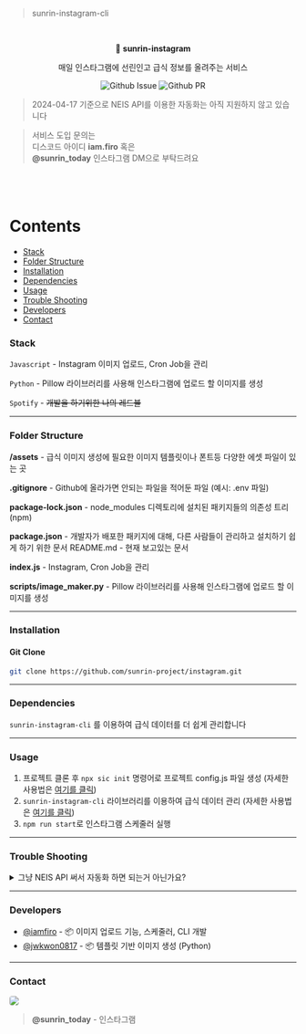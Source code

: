 > sunrin-instagram-cli


<br/>
<p align="center">💎 <b>sunrin-instagram</b></p>
<p align="center">매일 인스타그램에 선린인고 급식 정보를 올려주는 서비스</p>

<div align="center">

![Github Issue](https://img.shields.io/github/issues/sunrin-project/instagram)
![Github PR](https://img.shields.io/github/issues-pr/sunrin-project/instagram)

</div>

> 2024-04-17 기준으로 NEIS API를 이용한 자동화는 아직 지원하지 않고 있습니다

> 서비스 도입 문의는<br/>
> 디스코드 아이디 **iam.firo** 혹은<br/>
> **@sunrin_today** 인스타그램 DM으로 부탁드려요

<div style="height: 40px"></div>

Contents
========
- [Stack](#stack)
- [Folder Structure](#folder-structure)
- [Installation](#installation)
- [Dependencies](#dependencies)
- [Usage](#usage)
- [Trouble Shooting](#troubleshooting)
- [Developers](#developer)
- [Contact](#contact)


### Stack

`Javascript` - Instagram 이미지 업로드, Cron Job을 관리<br/>

`Python` - Pillow 라이브러리를 사용해 인스타그램에 업로드 할 이미지를 생성<br/>

`Spotify` - ~~개발을 하기위한 나의 레드불~~

---

### Folder Structure

**/assets** - 급식 이미지 생성에 필요한 이미지 템플릿이나 폰트등 다양한 에셋 파일이 있는 곳

**.gitignore** - Github에 올라가면 안되는 파일을 적어둔 파일 (예시: .env 파일)

**package-lock.json** - node_modules 디렉토리에 설치된 패키지들의 의존성 트리 (npm)

**package.json** - 개발자가 배포한 패키지에 대해, 다른 사람들이 관리하고 설치하기 쉽게 하기 위한 문서
README.md - 현재 보고있는 문서

**index.js** - Instagram, Cron Job을 관리

**scripts/image_maker.py** - Pillow 라이브러리를 사용해 인스타그램에 업로드 할 이미지를 생성

---

### Installation

#### Git Clone

```bash
git clone https://github.com/sunrin-project/instagram.git
```

---

### Dependencies
`sunrin-instagram-cli` 를 이용하여 급식 데이터를 더 쉽게 관리합니다

---

### Usage

1. 프로젝트 클론 후 `npx sic init` 명령어로 프로젝트 config.js 파일 생성 (자세한 사용법은 [여기를 클릭](https://github.com/sunrin-project/instagram-cli/blob/main/README.md))
2. `sunrin-instagram-cli` 라이브러리를 이용하여 급식 데이터 관리 (자세한 사용법은 [여기를 클릭](https://github.com/sunrin-project/instagram-cli/blob/main/README.md))
3. `npm run start`로 인스타그램 스케줄러 실행
---

### Trouble Shooting

<details>
  <summary>그냥 NEIS API 써서 자동화 하면 되는거 아닌가요?</summary>
  <br/>
  저희도 프로젝트 초기에 NEIS API를 활용하여 프로그램을 자동화하려는 계획을 세웠습니다.<br/>그러나 개발 중에 NEIS API를 사용해보니 데이터를 불러오는 데 문제가 발생하거나, 오래된 데이터를 반환하는 경우가 많았습니다.<br/>
  또한 NEIS에서 제공하는 데이터를 그대로 사용하기 때문에 <b>데이터 가공이 어려웠습니다</b>.<br/>
  특히, 급식 정보의 음식 이름이 너무 길 경우 이미지가 표시되지 않는 버그가 발생했습니다. (예: <b>추억의경양식돈까스&소스</b>는 <b>돈까스</b>로 요약이 가능)<br/>
  이러한 문제들을 고려하여 "<b>직접 JSON에 급식 정보를 관리하자</b>"는 결정을 내리게 되었습니다.

  이러한 결정에 따라 매일 JSON을 관리하는 번거로움을 줄이기 위해 CLI 도구인 `📦sunrin-instagram-cli`를 개발하였습니다.<br/>
  이를 통해 JSON 데이터 관리를 효율적으로 수행할 수 있게 되었습니다.
</details>

---

### Developers
- <a href="https://github.com/iamfiro">@iamfiro</a> - 📦 이미지 업로드 기능, 스케줄러, CLI 개발
- <a href="https://github.com/jwkwon0817">@jwkwon0817</a> - 📦 템플릿 기반 이미지 생성 (Python)

---

### Contact
<a href="https://www.instagram.com/sunrin_today/"><img style="border-radius: 4px" src="https://img.shields.io/badge/Instagram-E4405F?style=flat-square&logo=Instagram&logoColor=white&link=https://www.instagram.com/sunrin_today/"/></a>
> **@sunrin_today** - 인스타그램